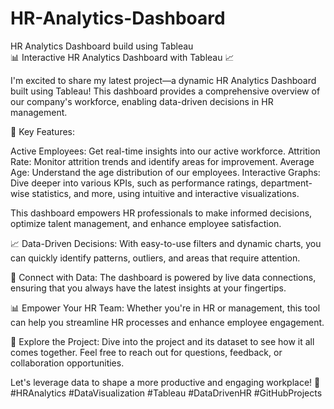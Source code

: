 # HR-Analytics-Dashboard
HR Analytics Dashboard build using Tableau
<br>
📊 Interactive HR Analytics Dashboard with Tableau 📈

I'm excited to share my latest project—a dynamic HR Analytics Dashboard built using Tableau! This dashboard provides a comprehensive overview of our company's workforce, enabling data-driven decisions in HR management.

👥 Key Features:

Active Employees: Get real-time insights into our active workforce.
Attrition Rate: Monitor attrition trends and identify areas for improvement.
Average Age: Understand the age distribution of our employees.
Interactive Graphs: Dive deeper into various KPIs, such as performance ratings, department-wise statistics, and more, using intuitive and interactive visualizations.

This dashboard empowers HR professionals to make informed decisions, optimize talent management, and enhance employee satisfaction.

📈 Data-Driven Decisions: With easy-to-use filters and dynamic charts, you can quickly identify patterns, outliers, and areas that require attention.

🔗 Connect with Data: The dashboard is powered by live data connections, ensuring that you always have the latest insights at your fingertips.

📊 Empower Your HR Team: Whether you're in HR or management, this tool can help you streamline HR processes and enhance employee engagement.

🚀 Explore the Project: Dive into the project and its dataset to see how it all comes together. Feel free to reach out for questions, feedback, or collaboration opportunities.

Let's leverage data to shape a more productive and engaging workplace! 🌟 #HRAnalytics #DataVisualization #Tableau #DataDrivenHR #GitHubProjects
